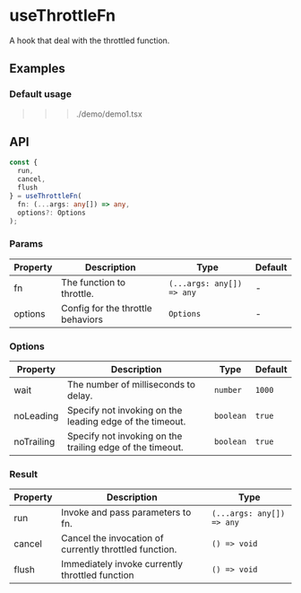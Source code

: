 # useThrottleFn

A hook that deal with the throttled function.

## Examples

### Default usage

>>> ./demo/demo1.tsx

## API

```typescript
const {
  run,
  cancel,
  flush
} = useThrottleFn(
  fn: (...args: any[]) => any,
  options?: Options
);
```

### Params

| Property | Description                       | Type                      | Default |
| -------- | --------------------------------- | ------------------------- | ------- |
| fn       | The function to throttle.         | `(...args: any[]) => any` | -       |
| options  | Config for the throttle behaviors | `Options`                 | -       |

### Options

| Property   | Description                                               | Type      | Default |
| ---------- | --------------------------------------------------------- | --------- | ------- |
| wait       | The number of milliseconds to delay.                      | `number`  | `1000`  |
| noLeading  | Specify not invoking on the leading edge of the timeout.  | `boolean` | `true`  |
| noTrailing | Specify not invoking on the trailing edge of the timeout. | `boolean` | `true`  |

### Result

| Property | Description                                            | Type                      |
| -------- | ------------------------------------------------------ | ------------------------- |
| run      | Invoke and pass parameters to fn.                      | `(...args: any[]) => any` |
| cancel   | Cancel the invocation of currently throttled function. | `() => void`              |
| flush    | Immediately invoke currently throttled function        | `() => void`              |
